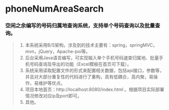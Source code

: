 # phoneNumAreaSearch

### 空闲之余编写的号码归属地查询系统，支持单个号码查询以及批量查询。

>1. 本系统采用B/S架构，涉及到的技术主要有：spring，springMVC，mvn，jQuery，Apache-poi等。
>2. 后台采用Java语言编写，可实现输入单个手机号码速查归属地、批量手机号码查询及导出的功能（Excel模板在首页可下载）。
>3. 系统采用读取配置文件的形式来配置相关数据，包括api接口，参数等，并且对大部分重复性的代码进行了重构，具有低耦合，高内聚，易操作，易维护等优点。
>4. 项目本地首页：http://localhost:8080/index.html 。根据项目实际部署情况修改对应ip及port即可。
>5. 其他。
